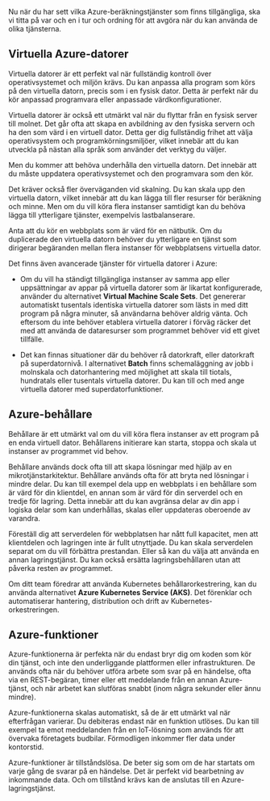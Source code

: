 Nu när du har sett vilka Azure-beräkningstjänster som finns tillgängliga, ska vi titta på var och en i tur och ordning för att avgöra när du kan använda de olika tjänsterna.

## <a name="azure-virtual-machines"></a>Virtuella Azure-datorer

Virtuella datorer är ett perfekt val när fullständig kontroll över operativsystemet och miljön krävs. Du kan anpassa alla program som körs på den virtuella datorn, precis som i en fysisk dator. Detta är perfekt när du kör anpassad programvara eller anpassade värdkonfigurationer.

Virtuella datorer är också ett utmärkt val när du flyttar från en fysisk server till molnet. Det går ofta att skapa en avbildning av den fysiska servern och ha den som värd i en virtuell dator. Detta ger dig fullständig frihet att välja operativsystem och programkörningsmiljöer, vilket innebär att du kan utveckla på nästan alla språk som använder det verktyg du väljer.

Men du kommer att behöva underhålla den virtuella datorn. Det innebär att du måste uppdatera operativsystemet och den programvara som den kör. 

Det kräver också fler överväganden vid skalning. Du kan skala upp den virtuella datorn, vilket innebär att du kan lägga till fler resurser för beräkning och minne. Men om du vill köra flera instanser samtidigt kan du behöva lägga till ytterligare tjänster, exempelvis lastbalanserare.

Anta att du kör en webbplats som är värd för en nätbutik. Om du duplicerade den virtuella datorn behöver du ytterligare en tjänst som dirigerar begäranden mellan flera instanser för webbplatsens virtuella dator.

Det finns även avancerade tjänster för virtuella datorer i Azure:

* Om du vill ha ständigt tillgängliga instanser av samma app eller uppsättningar av appar på virtuella datorer som är likartat konfigurerade, använder du alternativet **Virtual Machine Scale Sets**. Det genererar automatiskt tusentals identiska virtuella datorer som lästs in med ditt program på några minuter, så användarna behöver aldrig vänta. Och eftersom du inte behöver etablera virtuella datorer i förväg räcker det med att använda de dataresurser som programmet behöver vid ett givet tillfälle.

* Det kan finnas situationer där du behöver rå datorkraft, eller datorkraft på superdatornivå. I alternativet **Batch** finns schemaläggning av jobb i molnskala och datorhantering med möjlighet att skala till tiotals, hundratals eller tusentals virtuella datorer. Du kan till och med ange virtuella datorer med superdatorfunktioner.

## <a name="azure-containers"></a>Azure-behållare

Behållare är ett utmärkt val om du vill köra flera instanser av ett program på en enda virtuell dator. Behållarens initierare kan starta, stoppa och skala ut instanser av programmet vid behov.

Behållare används dock ofta till att skapa lösningar med hjälp av en mikrotjänstarkitektur. Behållare används ofta för att bryta ned lösningar i mindre delar. Du kan till exempel dela upp en webbplats i en behållare som är värd för din klientdel, en annan som är värd för din serverdel och en tredje för lagring. Detta innebär att du kan avgränsa delar av din app i logiska delar som kan underhållas, skalas eller uppdateras oberoende av varandra.

Föreställ dig att serverdelen för webbplatsen har nått full kapacitet, men att klientdelen och lagringen inte är fullt utnyttjade. Du kan skala serverdelen separat om du vill förbättra prestandan. Eller så kan du välja att använda en annan lagringstjänst. Du kan också ersätta lagringsbehållaren utan att påverka resten av programmet.

 Om ditt team föredrar att använda Kubernetes behållarorkestrering, kan du använda alternativet **Azure Kubernetes Service (AKS)**. Det förenklar och automatiserar hantering, distribution och drift av Kubernetes-orkestreringen.

## <a name="azure-functions"></a>Azure-funktioner

Azure-funktionerna är perfekta när du endast bryr dig om koden som kör din tjänst, och inte den underliggande plattformen eller infrastrukturen. De används ofta när du behöver utföra arbete som svar på en händelse, ofta via en REST-begäran, timer eller ett meddelande från en annan Azure-tjänst, och när arbetet kan slutföras snabbt (inom några sekunder eller ännu mindre).

Azure-funktionerna skalas automatiskt, så de är ett utmärkt val när efterfrågan varierar. Du debiteras endast när en funktion utlöses. Du kan till exempel ta emot meddelanden från en IoT-lösning som används för att övervaka företagets budbilar. Förmodligen inkommer fler data under kontorstid.

Azure-funktioner är tillståndslösa. De beter sig som om de har startats om varje gång de svarar på en händelse. Det är perfekt vid bearbetning av inkommande data. Och om tillstånd krävs kan de anslutas till en Azure-lagringstjänst.
